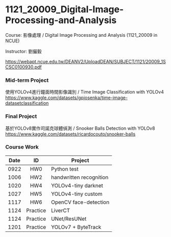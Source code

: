 # 1121_20009_Digital-Image-Processing-and-Analysis
Course: 影像處理 / Digital Image Processing and Analysis (1121_20009 in NCUE)

Instructor: 劉儼毅

https://webapt.ncue.edu.tw/DEANV2/UploadDEAN/SUBJECT/1121/20009_1SCSC0100930.pdf

### Mid-term Project
使用YOLOv4進行鐘面時間影像識別 / Time Image Classification with YOLOv4<br>
https://www.kaggle.com/datasets/gpiosenka/time-image-datasetclassification

### Final Project
基於YOLOv8實作司諾克球體偵測 / Snooker Balls Detection with YOLOv8<br>
https://www.kaggle.com/datasets/ricardocouto/snooker-balls

### Course Work
| Date | ID | Project |
| ---- | :----: | ---- |
| 0922 | HW0 | Python test |
| 1006 | HW2 | handwritten recognition |
| 1020 | HW4 | YOLOv4-tiny darknet |
| 1027 | HW5 | YOLOv4-tiny custom |
| 1117 | HW6 | OpenCV face-detection |
| 1124 | Practice | LiverCT |
| 1124 | Practice | UNet/ResUNet |
| 1201 | Practice | YOLOv7 + ByteTrack |

